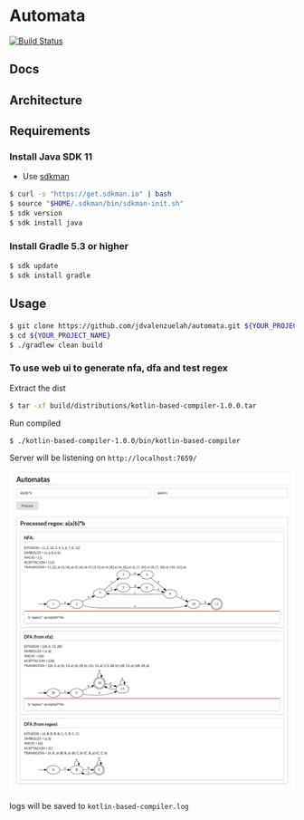 # Automata

[![Build Status](https://travis-ci.com/jdvalenzuelah/automata.svg?branch=master)](https://travis-ci.com/jdvalenzuelah/automata)

## Docs

## Architecture

## Requirements
### Install Java SDK 11
- Use [sdkman](http://sdkman.io/)
```sh
$ curl -s "https://get.sdkman.io" | bash
$ source "$HOME/.sdkman/bin/sdkman-init.sh"
$ sdk version
$ sdk install java
```

### Install Gradle 5.3 or higher
```sh
$ sdk update
$ sdk install gradle
```

## Usage
```sh
$ git clone https://github.com/jdvalenzuelah/automata.git ${YOUR_PROJECT_NAME}
$ cd ${YOUR_PROJECT_NAME}
$ ./gradlew clean build
```

### To use web ui to generate nfa, dfa and test regex
Extract the dist
```sh
$ tar -xf build/distributions/kotlin-based-compiler-1.0.0.tar
```
Run compiled
```sh
$ ./kotlin-based-compiler-1.0.0/bin/kotlin-based-compiler
```

Server will be listening on `http://localhost:7659/`

![closure graph](./.examples/webui.png)

logs will be saved to `kotlin-based-compiler.log`
